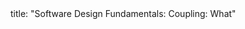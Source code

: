 <frontmatter>
title: "Software Design Fundamentals: Coupling: What"
</frontmatter>

<include src="index-body.md" boilerplate />
